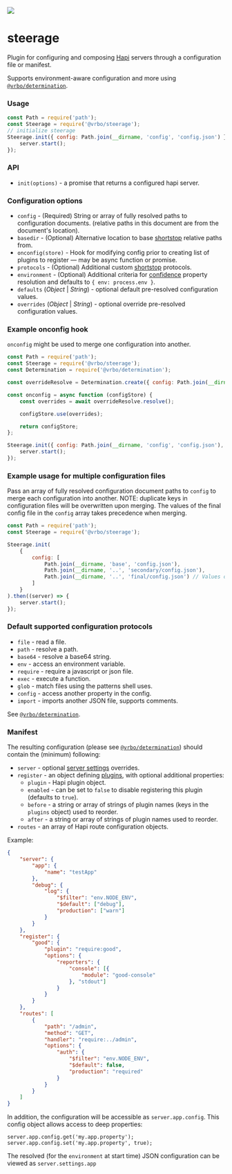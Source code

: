 ![](https://github.com/ExpediaGroup/steerage/workflows/Node_CI/badge.svg)

# steerage

Plugin for configuring and composing [Hapi](http://hapijs.com) servers through a configuration file or manifest.

Supports environment-aware configuration and more using [`@vrbo/determination`](https://github.com/expediagroup/determination).

### Usage

```javascript
const Path = require('path');
const Steerage = require('@vrbo/steerage');
// initialize steerage
Steerage.init({ config: Path.join(__dirname, 'config', 'config.json') }).then((server) => {
    server.start();
});
```

### API

- `init(options)` - a promise that returns a configured hapi server.

### Configuration options

- `config` - (Required) String or array of fully resolved paths to configuration documents. (relative paths in this document are from the document's location).
- `basedir` - (Optional) Alternative location to base [shortstop](https://github.com/krakenjs/shortstop) relative paths from.
- `onconfig(store)` - Hook for modifying config prior to creating list of plugins to register — may be async function or promise.
- `protocols` - (Optional) Additional custom [shortstop](https://github.com/krakenjs/shortstop) protocols.
- `environment` - (Optional) Additional criteria for [confidence](https://github.com/hapijs/confidence) property resolution and defaults to `{ env: process.env }`.
- `defaults` (_Object_ | _String_) - optional default pre-resolved configuration values.
- `overrides` (_Object_ | _String_) - optional override pre-resolved configuration values.

### Example onconfig hook

`onconfig` might be used to merge one configuration into another.

```javascript
const Path = require('path');
const Steerage = require('@vrbo/steerage');
const Determination = require('@vrbo/determination');

const overrideResolve = Determination.create({ config: Path.join(__dirname, 'config', 'overrides.json') });

const onconfig = async function (configStore) {
    const overrides = await overrideResolve.resolve();

    configStore.use(overrides);

    return configStore;
};

Steerage.init({ config: Path.join(__dirname, 'config', 'config.json'), onconfig }).then((server) => {
    server.start();
});
```

### Example usage for multiple configuration files

Pass an array of fully resolved configuration document paths to `config` to merge each configuration into another. NOTE: duplicate keys in configuration files will be overwritten upon merging. The values of the final config file in the `config` array takes precedence when merging.

```javascript
const Path = require('path');
const Steerage = require('@vrbo/steerage');

Steerage.init(
    {
        config: [
            Path.join(__dirname, 'base', 'config.json'),
            Path.join(__dirname, '..', 'secondary/config.json'),
            Path.join(__dirname, '..', 'final/config.json') // Values of this config take precedence
        ]
    }
).then((server) => {
    server.start();
});
```

### Default supported configuration protocols

- `file` - read a file.
- `path` - resolve a path.
- `base64` - resolve a base64 string.
- `env` - access an environment variable.
- `require` - require a javascript or json file.
- `exec` - execute a function.
- `glob` - match files using the patterns shell uses.
- `config` - access another property in the config.
- `import` - imports another JSON file, supports comments.

See [`@vrbo/determination`](https://github.com/expediagroup/determination).

### Manifest

The resulting configuration (please see [`@vrbo/determination`](https://github.com/expediagroup/determination)) should contain the (minimum) following:

- `server` - optional [server settings](https://hapijs.com/api#serversettings) overrides.
- `register` - an object defining [plugins](http://hapijs.com/api#plugins), with optional additional properties:
    - `plugin` - Hapi plugin object.
    - `enabled` - can be set to `false` to disable registering this plugin (defaults to `true`).
    - `before` - a string or array of strings of plugin names (keys in the `plugins` object) used to reorder.
    - `after` - a string or array of strings of plugin names used to reorder.
- `routes` - an array of Hapi route configuration objects.

Example:

```json
{
    "server": {
        "app": {
            "name": "testApp"
        },
        "debug": {
            "log": {
                "$filter": "env.NODE_ENV",
                "$default": ["debug"],
                "production": ["warn"]
            }
        }
    },
    "register": {
        "good": {
            "plugin": "require:good",
            "options": {
                "reporters": {
                    "console": [{
                        "module": "good-console"
                    }, "stdout"]
                }
            }
        }
    },
    "routes": [
        {
            "path": "/admin",
            "method": "GET",
            "handler": "require:../admin",
            "options": {
                "auth": {
                    "$filter": "env.NODE_ENV",
                    "$default": false,
                    "production": "required"
                }
            }
        }
    ]
}
```

In addition, the configuration will be accessible as `server.app.config`. This config object allows access to deep properties:

```
server.app.config.get('my.app.property');
server.app.config.set('my.app.property', true);
```

The resolved (for the `environment` at start time) JSON configuration can be viewed as `server.settings.app`
